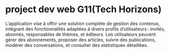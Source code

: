 # project dev web G11(Tech Horizons)
 L'application vise à offrir une solution complète de gestion des contenus, intégrant des  fonctionnalités adaptées à divers profils d’utilisateurs : invités, abonnés, responsables  de thèmes, et éditeurs. Les utilisateurs peuvent gérer des abonnements, proposer des  articles, suivre des publications, modérer des conversations, et consulter des  statistiques détaillées.
